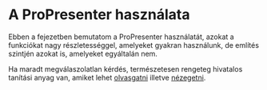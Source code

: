 # A ProPresenter használata

Ebben a fejezetben bemutatom a ProPresenter használatát, azokat a funkciókat nagy részletességgel, amelyeket gyakran használunk, de említés szintjén azokat is, amelyeket egyáltalán nem.

Ha maradt megválaszolatlan kérdés, természetesen rengeteg hivatalos tanítási anyag van, amiket lehet [olvasgatni](https://support.renewedvision.com/hc/en-us/sections/360002412274-ProPresenter-7) illetve [nézegetni](https://renewedvision.com/propresenter/tutorials/).
